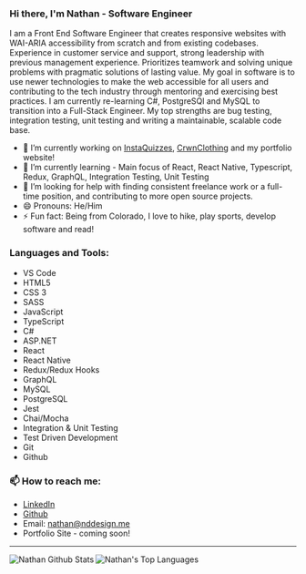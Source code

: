 ### Hi there, I'm Nathan - Software Engineer

I am a Front End Software Engineer that creates responsive websites with WAI-ARIA accessibility from scratch and from existing codebases. Experience in customer service and support, strong leadership with previous management experience. Prioritizes teamwork and solving unique problems with pragmatic solutions of lasting value. My goal in software is to use newer technologies to make the web accessible for all users and contributing to the tech industry through mentoring and exercising best practices. I am currently re-learning C#, PostgreSQl and MySQL to transition into a Full-Stack Engineer. My top strengths are bug testing, integration testing, unit testing and writing a maintainable, scalable code base.

- 🔭 I’m currently working on [InstaQuizzes], [CrwnClothing] and my portfolio website!
- 🌱 I’m currently learning - Main focus of React, React Native, Typescript, Redux, GraphQL, Integration Testing, Unit Testing
- 🤔 I’m looking for help with finding consistent freelance work or a full-time position, and contributing to more open source projects.
- 😄 Pronouns: He/Him
- ⚡ Fun fact: Being from Colorado, I love to hike, play sports, develop software and read!

### Languages and Tools:
- VS Code
- HTML5
- CSS 3
- SASS
- JavaScript
- TypeScript
- C#
- ASP.NET
- React
- React Native
- Redux/Redux Hooks
- GraphQL
- MySQL
- PostgreSQL
- Jest
- Chai/Mocha
- Integration & Unit Testing
- Test Driven Development
- Git
- Github


### 📫 How to reach me: 
- [LinkedIn]
- [Github]
- Email: nathan@nddesign.me
- Portfolio Site - coming soon!

---

<img align="left" alt="Nathan Github Stats" src="https://github-readme-stats.vercel.app/api?username=npdarrington&show_icons=true" />
<img align="left" alt="Nathan's Top Languages" src="https://github-readme-stats.vercel.app/api/top-langs?username=npdarrington" />

[LinkedIn]: https://www.linkedin.com/in/nathandarrington/
[InstaQuizzes]: https://github.com/npdarrington/instaquizzes
[CrwnClothing]: https://github.com/npdarrington/crwn-clothing
[Github]: https://github.com/npdarrington/
